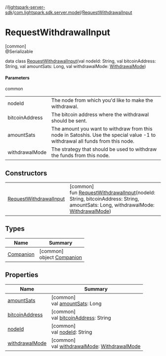 //[lightspark-server-sdk](../../../index.md)/[com.lightspark.sdk.server.model](../index.md)/[RequestWithdrawalInput](index.md)

# RequestWithdrawalInput

[common]\
@Serializable

data class [RequestWithdrawalInput](index.md)(val nodeId: String, val bitcoinAddress: String, val amountSats: Long, val withdrawalMode: [WithdrawalMode](../-withdrawal-mode/index.md))

#### Parameters

common

| | |
|---|---|
| nodeId | The node from which you'd like to make the withdrawal. |
| bitcoinAddress | The bitcoin address where the withdrawal should be sent. |
| amountSats | The amount you want to withdraw from this node in Satoshis. Use the special value -1 to withdrawal all funds from this node. |
| withdrawalMode | The strategy that should be used to withdraw the funds from this node. |

## Constructors

| | |
|---|---|
| [RequestWithdrawalInput](-request-withdrawal-input.md) | [common]<br>fun [RequestWithdrawalInput](-request-withdrawal-input.md)(nodeId: String, bitcoinAddress: String, amountSats: Long, withdrawalMode: [WithdrawalMode](../-withdrawal-mode/index.md)) |

## Types

| Name | Summary |
|---|---|
| [Companion](-companion/index.md) | [common]<br>object [Companion](-companion/index.md) |

## Properties

| Name | Summary |
|---|---|
| [amountSats](amount-sats.md) | [common]<br>val [amountSats](amount-sats.md): Long |
| [bitcoinAddress](bitcoin-address.md) | [common]<br>val [bitcoinAddress](bitcoin-address.md): String |
| [nodeId](node-id.md) | [common]<br>val [nodeId](node-id.md): String |
| [withdrawalMode](withdrawal-mode.md) | [common]<br>val [withdrawalMode](withdrawal-mode.md): [WithdrawalMode](../-withdrawal-mode/index.md) |
